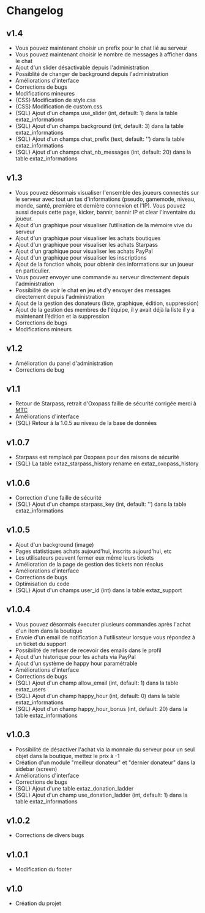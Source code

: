 Changelog
=========

v1.4
----

 - Vous pouvez maintenant choisir un prefix pour le chat lié au serveur
 - Vous pouvez maintenant choisir le nombre de messages à afficher dans le chat
 - Ajout d'un slider désactivable depuis l'administration
 - Possiblité de changer de background depuis l'administration
 - Améliorations d'interface
 - Corrections de bugs
 - Modifications mineures
 - {CSS} Modification de style.css
 - {CSS} Modification de custom.css
 - {SQL} Ajout d'un champs use_slider (int, default: 1) dans la table extaz_informations
 - {SQL} Ajout d'un champs background (int, default: 3) dans la table extaz_informations
 - {SQL} Ajout d'un champs chat_prefix (text, default: '') dans la table extaz_informations
 - {SQL} Ajout d'un champs chat_nb_messages (int, default: 20) dans la table extaz_informations


 v1.3
----

 - Vous pouvez désormais visualiser l'ensemble des joueurs connectés sur le serveur avec tout un tas d'informations (pseudo, gamemode, niveau, monde, santé, première et dernière connexion et l'IP). Vous pouvez aussi depuis cette page, kicker, bannir, bannir IP et clear l'inventaire du joueur.
 - Ajout d'un graphique pour visualiser l’utilisation de la mémoire vive du serveur
 - Ajout d'un graphique pour visualiser les achats boutiques
 - Ajout d'un graphique pour visualiser les achats Starpass
 - Ajout d'un graphique pour visualiser les achats PayPal
 - Ajout d'un graphique pour visualiser les inscriptions
 - Ajout de la fonction whois, pour obtenir des informations sur un joueur en particulier.
 - Vous pouvez envoyer une commande au serveur directement depuis l'administration 
 - Possibilité de voir le chat en jeu et d'y envoyer des messages directement depuis l'administration
 - Ajout de la gestion des donateurs (liste, graphique, édition, suppression)
 - Ajout de la gestion des membres de l'équipe, il y avait déjà la liste il y a maintenant l’édition et la suppression
 - Corrections de bugs
 - Modifications mineurs

v1.2
----

 - Amélioration du panel d'administration
 - Corrections de bug

v1.1
----

 - Retour de Starpass, retrait d'Oxopass faille de sécurité corrigée merci à [MTC](http://www.bukkit.fr/index.php/user/8641-mtc/)
 - Améliorations d'interface
 - {SQL} Retour à la 1.0.5 au niveau de la base de données

v1.0.7
------

 - Starpass est remplacé par Oxopass pour des raisons de sécurité
 - {SQL} La table extaz_starpass_history rename en extaz_oxopass_history

v1.0.6
------

 - Correction d'une faille de sécurité
 - {SQL} Ajout d'un champs starpass_key (int, default: '') dans la table extaz_informations

v1.0.5
------

 - Ajout d'un background (image)
 - Pages statistiques achats aujourd'hui, inscrits aujourd'hui, etc
 - Les utilisateurs peuvent fermer eux même leurs tickets
 - Amélioration de la page de gestion des tickets non résolus
 - Améliorations d'interface
 - Corrections de bugs
 - Optimisation du code
 - {SQL} Ajout d'un champs user_id (int) dans la table extaz_support

v1.0.4
------

 - Vous pouvez désormais éxecuter plusieurs commandes après l'achat d'un
   item dans la boutique
 - Envoie d'un email de notification à l'utilisateur lorsque vous
   répondez à un ticket du support
 - Possibilité de refuser de recevoir des emails dans le profil
 - Ajout d'un historique pour les achats via PayPal
 - Ajout d'un système de happy hour paramétrable
 - Améliorations d'interface
 - Corrections de bugs
 - {SQL} Ajout d'un champ allow_email (int, default: 1) dans la table extaz_users
 - {SQL} Ajout d'un champ happy_hour (int, default: 0) dans la table extaz_informations
 - {SQL} Ajout d'un champ happy_hour_bonus (int, default: 20) dans la table extaz_informations

v1.0.3
------

 - Possibilité de désactiver l'achat via la monnaie du serveur pour un
   seul objet dans la boutique, mettez le prix à -1
 - Création d'un module "meilleur donateur" et "dernier donateur" dans
   la sidebar (screen)
 - Améliorations d'interface
 - Corrections de bugs
 - {SQL} Ajout d'une table extaz_donation_ladder
 - {SQL} Ajout d'un champ use_donation_ladder (int, default: 1) dans la table extaz_informations

v1.0.2
------

 - Corrections de divers bugs

v1.0.1
------

 - Modification du footer

v1.0
----

 - Création du projet
